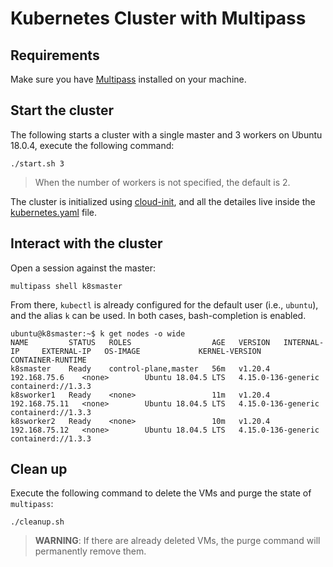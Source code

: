 # Kubernetes Cluster with Multipass

## Requirements

Make sure you have [Multipass](https://multipass.run/) installed on your machine.

## Start the cluster

The following starts a cluster with a single master and 3 workers on Ubuntu 18.0.4, execute the following command:

```bash=
./start.sh 3
```

> When the number of workers is not specified, the default is 2.

The cluster is initialized using [cloud-init](https://cloudinit.readthedocs.io/en/latest/), and all the detailes live inside the [kubernetes.yaml](./kubernetes.yaml) file.

## Interact with the cluster

Open a session against the master:

```bash=
multipass shell k8smaster
```

From there, `kubectl` is already configured for the default user (i.e., `ubuntu`), and the alias `k` can be used. In both cases, bash-completion is enabled.

```bash=
ubuntu@k8smaster:~$ k get nodes -o wide
NAME         STATUS   ROLES                  AGE   VERSION   INTERNAL-IP     EXTERNAL-IP   OS-IMAGE             KERNEL-VERSION       CONTAINER-RUNTIME
k8smaster    Ready    control-plane,master   56m   v1.20.4   192.168.75.6    <none>        Ubuntu 18.04.5 LTS   4.15.0-136-generic   containerd://1.3.3
k8sworker1   Ready    <none>                 11m   v1.20.4   192.168.75.11   <none>        Ubuntu 18.04.5 LTS   4.15.0-136-generic   containerd://1.3.3
k8sworker2   Ready    <none>                 10m   v1.20.4   192.168.75.12   <none>        Ubuntu 18.04.5 LTS   4.15.0-136-generic   containerd://1.3.3
```

## Clean up

Execute the following command to delete the VMs and purge the state of `multipass`:

```bash=
./cleanup.sh
```

> **WARNING**: If there are already deleted VMs, the purge command will permanently remove them.